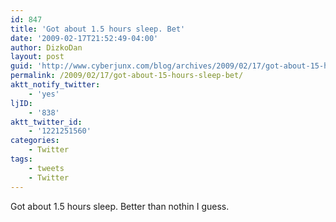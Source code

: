 ```yaml
---
id: 847
title: 'Got about 1.5 hours sleep. Bet'
date: '2009-02-17T21:52:49-04:00'
author: DizkoDan
layout: post
guid: 'http://www.cyberjunx.com/blog/archives/2009/02/17/got-about-15-hours-sleep-bet/'
permalink: /2009/02/17/got-about-15-hours-sleep-bet/
aktt_notify_twitter:
    - 'yes'
ljID:
    - '838'
aktt_twitter_id:
    - '1221251560'
categories:
    - Twitter
tags:
    - tweets
    - Twitter
---
```


Got about 1.5 hours sleep. Better than nothin I guess.